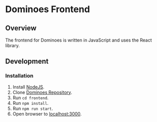 # Dominoes Frontend

## Overview

The frontend for Dominoes is written in JavaScript and uses the React library.

## Development

### Installation

1. Install [NodeJS](https://nodejs.org/en/).
2. Clone [Dominoes Repository](https://github.com/PrinxeShamar/Dominoes).
3. Run `cd frontend`.
4. Run `npm install`.
5. Run `npm run start`.
6. Open browser to [localhost:3000](http://localhost:3000).